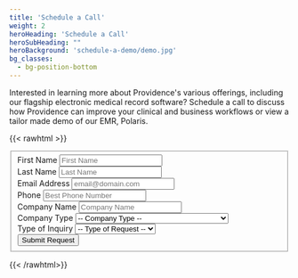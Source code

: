 ```yaml
---
title: 'Schedule a Call'
weight: 2
heroHeading: 'Schedule a Call'
heroSubHeading: ""
heroBackground: 'schedule-a-demo/demo.jpg'
bg_classes:
  - bg-position-bottom
---
```


Interested in learning more about Providence's various offerings, including our flagship electronic medical record software? Schedule a call to discuss how Providence can improve your clinical and business workflows or view a tailor made demo of our EMR, Polaris.

{{< rawhtml >}}
<form id="fs-frm" name="simple-contact-form" accept-charset="utf-8" action="https://formspree.io/f/mrgvzgry" method="post">
  <fieldset id="fs-frm-inputs">
    <div class="row">
      <div class="col-xs-12 col-md-6">
        <label for="first-name" class="form-label sr-only">First Name</label>
        <input type="text" class="form-control" name="first_name" id="first-name" placeholder="First Name" required="">
      </div>
      <div class="col-xs-12 col-md-6">
        <label for="last-name" class="form-label sr-only">Last Name</label>
        <input type="text" class="form-control" name="last-name" id="last-name" placeholder="Last Name" required="">
      </div>
    </div>
    <div class="row pt-3">
      <div class="col-xs-12 col-md-6">
        <label for="email-address" class="form-label sr-only">Email Address</label>
        <input type="email" class="form-control" name="_replyto" id="email-address" placeholder="email@domain.com" required="">
      </div>
      <div class="col-xs-12 col-md-6">
        <label for="phone" class="form-label sr-only">Phone</label>
        <input type="text" class="form-control" name="phone" id="phone" placeholder="Best Phone Number" required>
      </div>
    </div>
    <div class="row pt-3">
      <div class="col-xs-12 col-md-6">
        <label for="firm-name" class="form-label mt-2 sr-only">Company Name</label>
        <input type="firm-name" class="form-control" name="firm-name" id="firm-name" placeholder="Company Name" required="">
      </div>
      <div class="col-xs-12 col-md-6">
        <label for="company-type" class="form-label mt-2 sr-only">Company Type</label>
        <select name="company-type" id="company-type" class="form-control">
          <option value="">-- Company Type --</option>
          <option value="school-private">Private School</option>
          <option value="school-district">Public School District</option>
          <option value="school-charter">Charter, Boarding, or Other Type of School</option>
          <option value="outpatient-spec">Outpatient Specialty</option>
          <option value="pcp-fm">Primary Care / Family Medicine</option>
          <option value="other">Other Healthcare Clinic</option>
        </select>
      </div>
    </div>
    <div class="row pt-3">
      <div class="col-xs-12 col-md-12">
        <label for="inquiry-type" class="form-label mt-2 sr-only">Type of Inquiry</label>
        <select name="inquiry-type" class="form-control" id="inquiry-type">
          <option value="">-- Type of Request --</option>
          <option value="more_info">Request Information</option>
          <option value="demo">Schedule a Demo</option>
        </select>
      </div>
    </div>
    <div class="row py-3">
      <div class="d-grid gap-2 col-12">
        <button type="submit" class="btn d-block w-100 btn-primary btn-lg">Submit Request</button>
      </div>
    </div>
    <input type="hidden" name="_subject" id="email-subject" value="Contact Form Submission">
  </fieldset>
</form>
{{< /rawhtml>}}